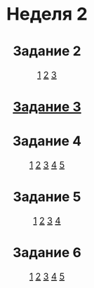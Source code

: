 <html>
	<head>
		<style>
			body {
				font-size: 20px;
				text-align: center;
			}
		</style>
	</head>
	<body>
		<h1>Неделя 2</h1>
		<h2>Задание 2</h2>
		<a href="https://vladikak.github.io/praktika/2w/2/1/index.html">1</a>
		<a href="https://vladikak.github.io/praktika/2w/2/2/index.html">2</a>
		<a href="https://vladikak.github.io/praktika/2w/2/3/index.html">3</a>
		<h2><a href="https://vladikak.github.io/praktika/2w/3/index.html">Задание 3</a></h2>
		<h2>Задание 4</h2>
		<a href="https://vladikak.github.io/praktika/2w/4/1/index.html">1</a>
		<a href="https://vladikak.github.io/praktika/2w/4/2/index.html">2</a>
		<a href="https://vladikak.github.io/praktika/2w/4/3/index.html">3</a>
		<a href="https://vladikak.github.io/praktika/2w/4/4/index.html">4</a>
		<a href="https://vladikak.github.io/praktika/2w/4/5/index.html">5</a>
		<h2>Задание 5</h2>
		<a href="https://vladikak.github.io/praktika/2w/5/1/index.html">1</a>
		<a href="https://vladikak.github.io/praktika/2w/5/2/index.html">2</a>
		<a href="https://vladikak.github.io/praktika/2w/5/3/index.html">3</a>
		<a href="https://vladikak.github.io/praktika/2w/5/4/index.html">4</a>
		<h2>Задание 6</h2>
		<a href="https://vladikak.github.io/praktika/2w/6/1/index.html">1</a>
		<a href="https://vladikak.github.io/praktika/2w/6/2/index.html">2</a>
		<a href="https://vladikak.github.io/praktika/2w/6/3/index.html">3</a>
		<a href="https://vladikak.github.io/praktika/2w/6/4/index.html">4</a>
		<a href="https://vladikak.github.io/praktika/2w/6/5/index.html">5</a>
	</body>
</html>
